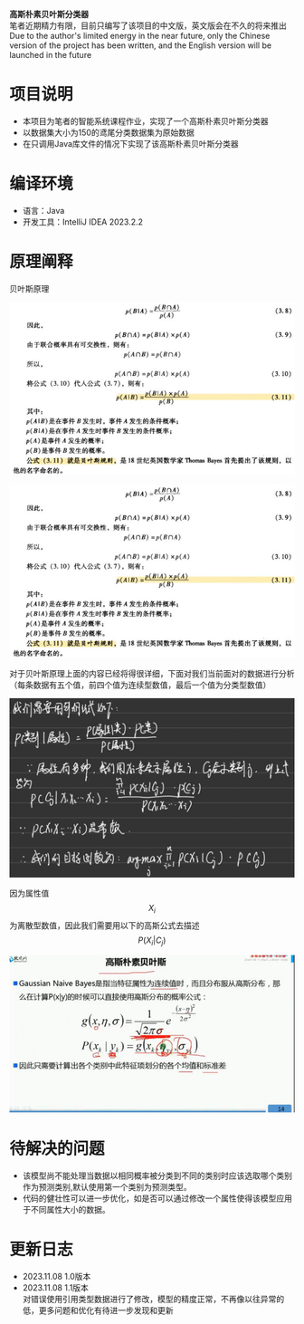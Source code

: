 **高斯朴素贝叶斯分类器**<br>
笔者近期精力有限，目前只编写了该项目的中文版，英文版会在不久的将来推出<br>
Due to the author's limited energy in the near future, only the Chinese version of the project has been written, and the English version will be launched in the future

# 项目说明

<ul>
    <li>本项目为笔者的智能系统课程作业，实现了一个高斯朴素贝叶斯分类器</li>
    <li>以数据集大小为150的鸢尾分类数据集为原始数据</li>
    <li>在只调用Java库文件的情况下实现了该高斯朴素贝叶斯分类器</li>
</ul>

# 编译环境

<ul>
    <li>语言：Java</li>
    <li>开发工具：IntelliJ IDEA 2023.2.2</li>
</ul>

# 原理阐释

贝叶斯原理

![image](https://github.com/Leo-Liu19/GaussBayes/blob/master/picture/2.jpg)

![image](https://github.com/Leo-Liu19/GaussBayes/blob/master/picture/2.jpg)

对于贝叶斯原理上面的内容已经将得很详细，下面对我们当前面对的数据进行分析（每条数据有五个值，前四个值为连续型数值，最后一个值为分类型数值）

![image](https://github.com/Leo-Liu19/GaussBayes/blob/master/picture/3.jpg)

因为属性值$$X_{i}$$为离散型数值，因此我们需要用以下的高斯公式去描述$$P(X_{i}|C_{j})$$

![image](https://github.com/Leo-Liu19/GaussBayes/blob/master/picture/4.jpg)

# 待解决的问题

<ul>
    <li>该模型尚不能处理当数据以相同概率被分类到不同的类别时应该选取哪个类别作为预测类别,默认使用第一个类别为预测类型。</li>
    <li>代码的健壮性可以进一步优化，如是否可以通过修改一个属性使得该模型应用于不同属性大小的数据。</li>
</ul>



# 更新日志

<ul>
    <li>2023.11.08 1.0版本</li>
    <li>2023.11.08 1.1版本<br />对错误使用引用类型数据进行了修改，模型的精度正常，不再像以往异常的低，更多问题和优化有待进一步发现和更新</li>
</ul>




